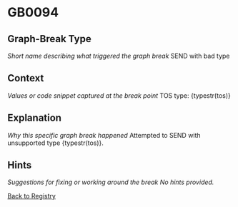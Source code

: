 # GB0094

## Graph-Break Type
*Short name describing what triggered the graph break*
SEND with bad type

## Context
*Values or code snippet captured at the break point*
TOS type: {typestr(tos)}

## Explanation
*Why this specific graph break happened*
Attempted to SEND with unsupported type {typestr(tos)}.

## Hints
*Suggestions for fixing or working around the break*
*No hints provided.*



[Back to Registry](../index.md)
